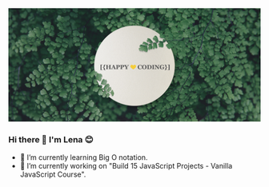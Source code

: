 
<img src="./src/img/github-banner.jpg" alt="banner" />

### Hi there 👋 I'm Lena 😊

- 🌱 I’m currently learning Big O notation.
- 🔭 I’m currently working on "Build 15 JavaScript Projects - Vanilla JavaScript Course".

<!--
**lena0128/lena0128** is a ✨ _special_ ✨ repository because its `README.md` (this file) appears on your GitHub profile.

Here are some ideas to get you started:

- 🔭 I’m currently working on ...
- 🌱 I’m currently learning ...
- 👯 I’m looking to collaborate on ...
- 🤔 I’m looking for help with ...
- 💬 Ask me about ...
- 📫 How to reach me: ...
- 😄 Pronouns: ...
- ⚡ Fun fact: ...
-->
